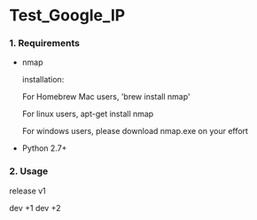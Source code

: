 Test_Google_IP
==============

### 1. Requirements

- nmap

    installation: 
    
	For Homebrew Mac users, 'brew install nmap'
	
	For linux users, apt-get install nmap
	
	For windows users, please download nmap.exe on your effort
	
- Python 2.7+

### 2. Usage

release v1

dev +1
dev +2
